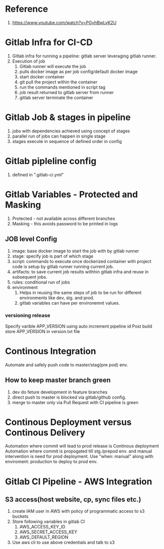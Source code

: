 # Reference
1. https://www.youtube.com/watch?v=PGyhBwLyK2U

# Gitlab Infra for CI-CD 
1. Gitlab infra for running a pipeline: gitlab server leveraging gitlab runner.
2. Execution of job
    1. Gitlab runner will execute the job
    2. pulls docker image as per job config/default docker image
    3. start docker container
    4. git pull the project within the container
    5. run the commands mentioned in script tag
    6. job result returned to gitlab server from runner
    7. gitlab server terminate the container

# Gitlab Job & stages in pipeline
1. jobs with dependencies achieved using concept of stages
2. parallel run of jobs can happen in single stage
3. stages execute in sequence of defined order in config
   
# Gitlab pipleline config
1. defined in ".gitlab-ci.yml"

# Gitlab Variables - Protected and Masking
1. Protected - not available across different branches
2. Masking - this avoids password to be printed in logs

## JOB level Config
1. image: base docker image to start the job with by gitlab runner
2. stage: specify job is part of which stage
3. script: commands to execute once dockerized container with project code is setup by gitlab runner running current job.
4. artifacts: to save current job results withhin gitlab infra and reuse in subsequent jobs.
5. rules: conditional run of jobs
6. environment
    1. Helps in reusing the same steps of job to be run for different environments like dev, stg. and prod.
    2. gitlab variables can have per environemnt values.

### versioning release
Specify varible APP_VERSION using auto increment pipeline id 
Post build store APP_VERSION in version.txt file
# Continous Integration
Automate and safely push code to master/stag(pre pod) env. 

## How to keep master branch green
1. dev do feture development in feature branches
2. direct push to master is blocked via gitlab/github config.
3. merge to master only via Pull Request with CI pipeline is green

# Continous Deployment versus Continous Delivery
Automation where commit will lead to prod release is Continous deployment
Automation where commit is propogated till stg./prepod env. and manual intervention is need for prod deployment. Use "when: manual" along with enviroment: production to deploy to prod env.

# Gitlab CI Pipeline - AWS Integration
## S3 access(host website, cp, sync files etc.)
1. create IAM user in AWS with policy of programmatic access to s3 buckets
2. Store following variables in gitlab CI
    1. AWS_ACCESS_KEY_ID
    2. AWS_SECRET_ACCESS_KEY
    3. AWS_DEFAULT_REGION
3. Use aws cli to use above credentials and talk to s3


